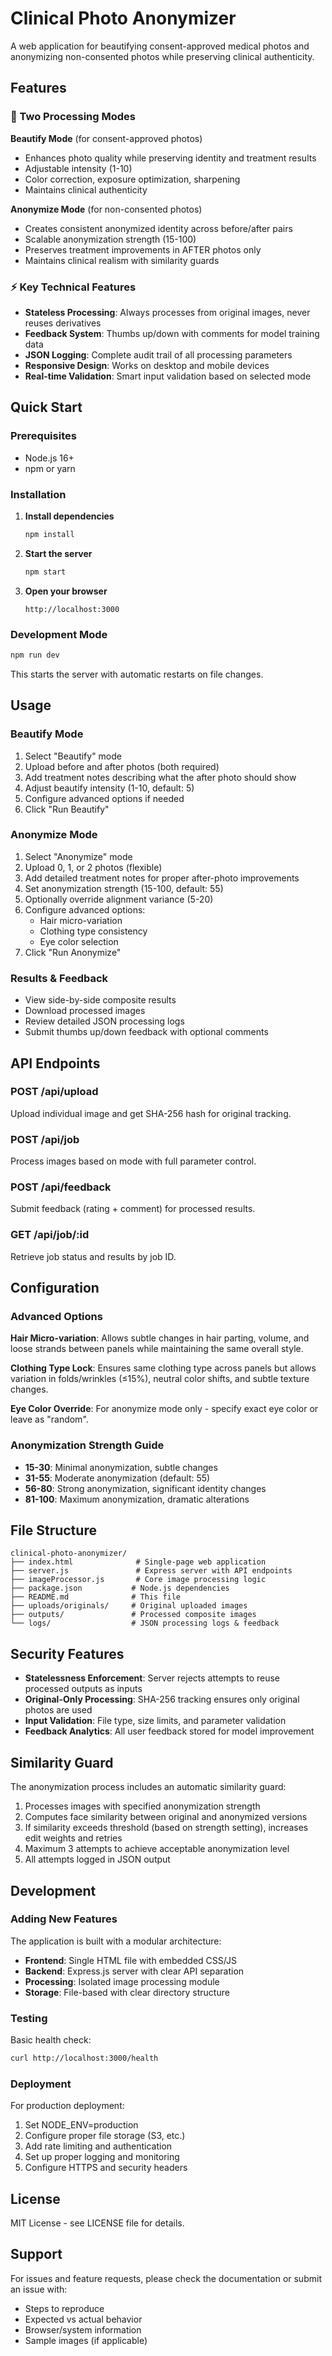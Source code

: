 # Clinical Photo Anonymizer

A web application for beautifying consent-approved medical photos and anonymizing non-consented photos while preserving clinical authenticity.

## Features

### 🏥 Two Processing Modes

**Beautify Mode** (for consent-approved photos)
- Enhances photo quality while preserving identity and treatment results  
- Adjustable intensity (1-10)
- Color correction, exposure optimization, sharpening
- Maintains clinical authenticity

**Anonymize Mode** (for non-consented photos)
- Creates consistent anonymized identity across before/after pairs
- Scalable anonymization strength (15-100)
- Preserves treatment improvements in AFTER photos only
- Maintains clinical realism with similarity guards

### ⚡ Key Technical Features

- **Stateless Processing**: Always processes from original images, never reuses derivatives
- **Feedback System**: Thumbs up/down with comments for model training data
- **JSON Logging**: Complete audit trail of all processing parameters
- **Responsive Design**: Works on desktop and mobile devices
- **Real-time Validation**: Smart input validation based on selected mode

## Quick Start

### Prerequisites
- Node.js 16+ 
- npm or yarn

### Installation

1. **Install dependencies**
   ```bash
   npm install
   ```

2. **Start the server**
   ```bash
   npm start
   ```

3. **Open your browser**
   ```
   http://localhost:3000
   ```

### Development Mode
```bash
npm run dev
```
This starts the server with automatic restarts on file changes.

## Usage

### Beautify Mode
1. Select "Beautify" mode
2. Upload before and after photos (both required)
3. Add treatment notes describing what the after photo should show
4. Adjust beautify intensity (1-10, default: 5)
5. Configure advanced options if needed
6. Click "Run Beautify"

### Anonymize Mode
1. Select "Anonymize" mode  
2. Upload 0, 1, or 2 photos (flexible)
3. Add detailed treatment notes for proper after-photo improvements
4. Set anonymization strength (15-100, default: 55)
5. Optionally override alignment variance (5-20)
6. Configure advanced options:
   - Hair micro-variation
   - Clothing type consistency
   - Eye color selection
7. Click "Run Anonymize"

### Results & Feedback
- View side-by-side composite results
- Download processed images
- Review detailed JSON processing logs
- Submit thumbs up/down feedback with optional comments

## API Endpoints

### POST /api/upload
Upload individual image and get SHA-256 hash for original tracking.

### POST /api/job
Process images based on mode with full parameter control.

### POST /api/feedback  
Submit feedback (rating + comment) for processed results.

### GET /api/job/:id
Retrieve job status and results by job ID.

## Configuration

### Advanced Options

**Hair Micro-variation**: Allows subtle changes in hair parting, volume, and loose strands between panels while maintaining the same overall style.

**Clothing Type Lock**: Ensures same clothing type across panels but allows variation in folds/wrinkles (≤15%), neutral color shifts, and subtle texture changes.

**Eye Color Override**: For anonymize mode only - specify exact eye color or leave as "random".

### Anonymization Strength Guide

- **15-30**: Minimal anonymization, subtle changes
- **31-55**: Moderate anonymization (default: 55)  
- **56-80**: Strong anonymization, significant identity changes
- **81-100**: Maximum anonymization, dramatic alterations

## File Structure

```
clinical-photo-anonymizer/
├── index.html              # Single-page web application
├── server.js               # Express server with API endpoints
├── imageProcessor.js       # Core image processing logic
├── package.json           # Node.js dependencies
├── README.md              # This file
├── uploads/originals/     # Original uploaded images
├── outputs/               # Processed composite images
└── logs/                  # JSON processing logs & feedback
```

## Security Features

- **Statelessness Enforcement**: Server rejects attempts to reuse processed outputs as inputs
- **Original-Only Processing**: SHA-256 tracking ensures only original photos are used
- **Input Validation**: File type, size limits, and parameter validation
- **Feedback Analytics**: All user feedback stored for model improvement

## Similarity Guard

The anonymization process includes an automatic similarity guard:

1. Processes images with specified anonymization strength
2. Computes face similarity between original and anonymized versions
3. If similarity exceeds threshold (based on strength setting), increases edit weights and retries
4. Maximum 3 attempts to achieve acceptable anonymization level
5. All attempts logged in JSON output

## Development

### Adding New Features

The application is built with a modular architecture:

- **Frontend**: Single HTML file with embedded CSS/JS
- **Backend**: Express.js server with clear API separation  
- **Processing**: Isolated image processing module
- **Storage**: File-based with clear directory structure

### Testing

Basic health check:
```bash
curl http://localhost:3000/health
```

### Deployment

For production deployment:

1. Set NODE_ENV=production
2. Configure proper file storage (S3, etc.)
3. Add rate limiting and authentication
4. Set up proper logging and monitoring
5. Configure HTTPS and security headers

## License

MIT License - see LICENSE file for details.

## Support

For issues and feature requests, please check the documentation or submit an issue with:
- Steps to reproduce
- Expected vs actual behavior  
- Browser/system information
- Sample images (if applicable)